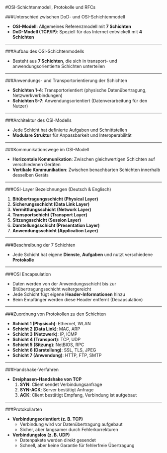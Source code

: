 #OSI-Schichtenmodell, Protokolle und RFCs


###Unterschied zwischen DoD- und OSI-Schichtenmodell
- **OSI-Modell**: Allgemeines Referenzmodell mit **7 Schichten**
- **DoD-Modell (TCP/IP)**: Speziell für das Internet entwickelt mit **4 Schichten**

---

###Aufbau des OSI-Schichtenmodells
- Besteht aus **7 Schichten**, die sich in transport- und anwendungsorientierte Schichten unterteilen

---

###Anwendungs- und Transportorientierung der Schichten
- **Schichten 1-4**: Transportorientiert (physische Datenübertragung, Netzwerkverbindungen)
- **Schichten 5-7**: Anwendungsorientiert (Datenverarbeitung für den Nutzer)

---

###Architektur des OSI-Modells
- Jede Schicht hat definierte Aufgaben und Schnittstellen
- **Modulare Struktur** für Anpassbarkeit und Interoperabilität

---

###Kommunikationswege im OSI-Modell
- **Horizontale Kommunikation**: Zwischen gleichwertigen Schichten auf verschiedenen Geräten
- **Vertikale Kommunikation**: Zwischen benachbarten Schichten innerhalb desselben Geräts

---

###OSI-Layer Bezeichnungen (Deutsch & Englisch)
1. **Bitübertragungsschicht (Physical Layer)**
2. **Sicherungsschicht (Data Link Layer)**
3. **Vermittlungsschicht (Network Layer)**
4. **Transportschicht (Transport Layer)**
5. **Sitzungsschicht (Session Layer)**
6. **Darstellungsschicht (Presentation Layer)**
7. **Anwendungsschicht (Application Layer)**

---

###Beschreibung der 7 Schichten
- Jede Schicht hat eigene **Dienste**, **Aufgaben** und nutzt verschiedene **Protokolle**

---

###OSI Encapsulation
- Daten werden von der Anwendungsschicht bis zur Bitübertragungsschicht weitergereicht
- Jede Schicht fügt eigene **Header-Informationen** hinzu
- Beim Empfänger werden diese Header entfernt (Decapsulation)

---

###Zuordnung von Protokollen zu den Schichten
- **Schicht 1 (Physisch)**: Ethernet, WLAN
- **Schicht 2 (Data Link)**: MAC, ARP
- **Schicht 3 (Netzwerk)**: IP, ICMP
- **Schicht 4 (Transport)**: TCP, UDP
- **Schicht 5 (Sitzung)**: NetBIOS, RPC
- **Schicht 6 (Darstellung)**: SSL, TLS, JPEG
- **Schicht 7 (Anwendung)**: HTTP, FTP, SMTP

---

###Handshake-Verfahren
- **Dreiphasen-Handshake von TCP**
  1. **SYN**: Client sendet Verbindungsanfrage
  2. **SYN-ACK**: Server bestätigt Anfrage
  3. **ACK**: Client bestätigt Empfang, Verbindung ist aufgebaut

---

###Protokollarten
- **Verbindungsorientiert (z. B. TCP)**
  - Verbindung wird vor Datenübertragung aufgebaut
  - Sicher, aber langsamer durch Fehlerkorrekturen
- **Verbindungslos (z. B. UDP)**
  - Datenpakete werden direkt gesendet
  - Schnell, aber keine Garantie für fehlerfreie Übertragung
